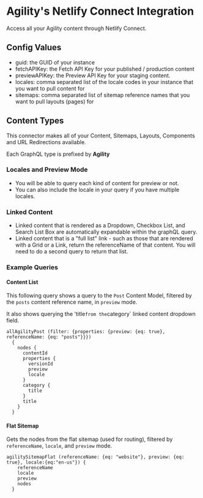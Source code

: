# Agility's Netlify Connect Integration

Access all your Agility content through Netlify Connect.

## Config Values

- guid: the GUID of your instance
- fetchAPIKey: the Fetch API Key for your published / production content
- previewAPIKey: the Preview API Key for your staging content.
- locales: comma separated list of the locale codes in your instance that you want to pull content for
- sitemaps: comma separated list of sitemap reference names that you want to pull layouts (pages) for

## Content Types

This connector makes all of your Content, Sitemaps, Layouts, Components and URL Redirections available.

Each GraphQL type is prefixed by **Agility**

### Locales and Preview Mode

- You will be able to query each kind of content for preview or not.
- You can also include the locale in your query if you have multiple locales.

### Linked Content

- Linked content that is rendered as a Dropdown, Checkbox List, and Search List Box are automatically expandable within the graphQL query.
- Linked content that is a "full list" link - such as those that are rendered with a Grid or a Link, return the referenceName of that content. You will need to do a second query to return that list.

### Example Queries

#### Content List

This following query shows a query to the `Post` Content Model, filtered by the `posts` content reference name, in `preview` mode.

It also shows querying the 'title`from the`category` linked content dropdown field.

```
allAgilityPost (filter: {properties: {preview: {eq: true}, referenceName: {eq: "posts"}}})
  {
    nodes {
      contentId
      properties {
        versionId
        preview
        locale
      }
      category {
        title
      }
      title
    }
  }
```

#### Flat Sitemap

Gets the nodes from the flat sitemap (used for routing), filtered by `referenceName`, `locale`, and `preview` mode.

```
agilitySitemapFlat (referenceName: {eq: "website"}, preview: {eq: true}, locale:{eq:"en-us"}) {
    referenceName
    locale
    preview
    nodes
  }
```
